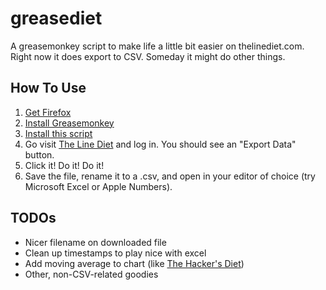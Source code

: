 greasediet
==========

A greasemonkey script to make life a little bit easier on
thelinediet.com.  Right now it does export to CSV.  Someday it might
do other things.

How To Use
----------

1. [Get Firefox](http://firefox.com)
2. [Install Greasemonkey](https://addons.mozilla.org/en-US/firefox/addon/748)
3. [Install this script](http://github.com/bradleybuda/greasediet/raw/master/src/greasediet.user.js)
4. Go visit [The Line Diet](http://thelinediet.com) and log in.  You should see an "Export Data" button.
5. Click it! Do it! Do it!
6. Save the file, rename it to a .csv, and open in your editor of choice (try Microsoft Excel or Apple Numbers).

TODOs
-----

* Nicer filename on downloaded file
* Clean up timestamps to play nice with excel
* Add moving average to chart (like [The Hacker's Diet](http://www.fourmilab.ch/hackdiet/e4/pencilpaper.html#PencilMovingAverages))
* Other, non-CSV-related goodies

